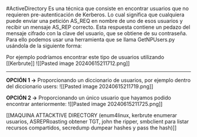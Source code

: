 #ActiveDirectory 
Es una técnica que consiste en encontrar usuarios que no requieren pre-autenticación de Kerberos. Lo cual significa que cualquiera puede enviar una petición AS_REQ en nombre de uno de esos usuarios y recibir un mensaje AS_REP correcto. Esta respuesta contiene un pedazo del mensaje cifrado con la clave del usuario, que se obtiene de su contraseña. Para ello podemos usar una herramienta que se llama GetNPUsers.py usándola de la siguiente forma:

Por ejemplo podríamos encontrar este tipo de usuarios utilizando [[Kerbrute]]
![[Pasted image 20240615211712.png]]

----------------------------------------

**OPCIÓN 1 ->** Proporcionando un diccionario de usuarios, por ejemplo dentro del diccionario users:
![[Pasted image 20240615211719.png]]

**OPCIÓN 2 ->** Proporcionando un único usuario que hayamos podido encontrar anteriormente:
![[Pasted image 20240615211725.png]]

[[MAQUINA ATTACKTIVE DIRECTORY (enum4linux, kerbrute enumerar usuarios, ASREPRoasting obtener TGT, john the ripper, smbclient para listar recursos compartidos, secredump dumpear hashes y pass the hash)]]